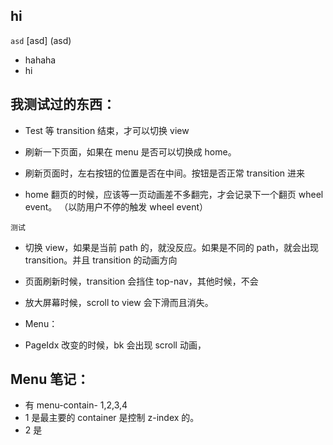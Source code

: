 ## hi

`asd`
[asd]
(asd)

-   hahaha
-   hi

## 我测试过的东西：

-   Test 等 transition 结束，才可以切换 view
-   刷新一下页面，如果在 menu 是否可以切换成 home。
-   刷新页面时，左右按钮的位置是否在中间。按钮是否正常 transition 进来

-   home 翻页的时候，应该等一页动画差不多翻完，才会记录下一个翻页 wheel event。 （以防用户不停的触发 wheel event）

`测试`

-   切换 view，如果是当前 path 的，就没反应。如果是不同的 path，就会出现 transition。并且 transition 的动画方向
-   页面刷新时候，transition 会挡住 top-nav，其他时候，不会
-   放大屏幕时候，scroll to view 会下滑而且消失。

-   Menu：
-   PageIdx 改变的时候，bk 会出现 scroll 动画，

## Menu 笔记：

-   有 menu-contain- 1,2,3,4
-   1 是最主要的 container 是控制 z-index 的。
-   2 是
